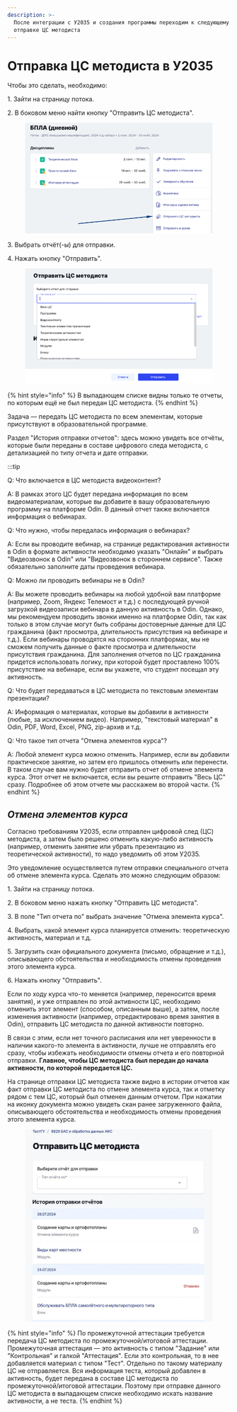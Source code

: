 ```yaml
---
description: >-
  После интеграции с У2035 и создания программы переходим к следующему этапу -
  отправке ЦС методиста
---
```


# Отправка ЦС методиста в У2035

Чтобы это сделать, необходимо:

1\. Зайти на страницу потока.

2\. В боковом меню найти кнопку "Отправить ЦС методиста".

<figure><img src="../.gitbook/assets/image (48).png" alt=""><figcaption></figcaption></figure>

3\. Выбрать отчёт(-ы) для отправки.

4\. Нажать кнопку "Отправить".

<figure><img src="../.gitbook/assets/image (49).png" alt=""><figcaption></figcaption></figure>

{% hint style="info" %}
В выпадающем списке видны только те отчеты, по которым ещё не был передан ЦС методиста.
{% endhint %}

Задача — передать ЦС методиста по всем элементам, которые присутствуют в образовательной программе.

Раздел "История отправки отчетов": здесь можно увидеть все отчёты, которые были переданы в составе цифрового следа методиста, с детализацией по типу отчета и дате отправки.

:::tip

Q: Что включается в ЦС методиста видеоконтент?

A: В рамках этого ЦС будет передана информация по всем видеоматериалам, которые вы добавите в вашу образовательную программу на платформе Odin. В данный отчет также включается информация о вебинарах.



Q: Что нужно, чтобы передалась информация о вебинарах?

A: Если вы проводите вебинар, на странице редактирования активности в Odin в формате активности необходимо указать "Онлайн" и выбрать "Видеозвонок в Odin" или "Видеозвонок в стороннем сервисе". Также обязательно заполните даты проведения вебинара.



Q: Можно ли проводить вебинары не в Odin?

A: Вы можете проводить вебинары на любой удобной вам платформе (например, Zoom, Яндекс Телемост и т.д.) с последующей ручной загрузкой видеозаписи вебинара в данную активность в Odin. Однако, мы рекомендуем проводить звонки именно на платформе Odin, так как только в этом случае могут быть собраны достоверные данные для ЦС гражданина (факт просмотра, длительность присутствия на вебинаре и т.д.). Если вебинары проводятся на сторонних платформах, мы не сможем получить данные о факте просмотра и длительности присутствия гражданина. Для заполнения отчетов по ЦС гражданина придется использовать логику, при которой будет проставлено 100% присутствие на вебинаре, если вы укажете, что студент посещал эту активность.



Q: Что будет передаваться в ЦС методиста по текстовым элементам презентации?

A: Информация о материалах, которые вы добавили в активности (любые, за исключением видео). Например, "текстовый материал" в Odin, PDF, Word, Excel, PNG, zip-архив и т.д.



Q: Что такое тип отчета "Отмена элементов курса"?

A: Любой элемент курса можно отменить. Например, если вы добавили практическое занятие, но затем его пришлось отменить или перенести. В таком случае вам нужно будет отправить отчет об отмене элемента курса. Этот отчет не включается, если вы решите отправить "Весь ЦС" сразу. Подробнее об этом отчете мы расскажем во второй части.
{% endhint %}

## _Отмена элементов курса_

Согласно требованиям У2035, если отправлен цифровой след (ЦС) методиста, а затем было решено отменить какую-либо активность (например, отменить занятие или убрать презентацию из теоретической активности), то надо уведомить об этом У2035.

Это уведомление осуществляется путем отправки специального отчета об отмене элемента курса. Сделать это можно следующим образом:

1\. Зайти на страницу потока.

2\. В боковом меню нажать кнопку "Отправить ЦС методиста".

3\. В поле "Тип отчета по" выбрать значение "Отмена элемента курса".

4\. Выбрать, какой элемент курса планируется отменить: теоретическую активность, материал и т.д.

5\. Загрузить скан официального документа (письмо, обращение и т.д.), описывающего обстоятельства и необходимость отмены проведения этого элемента курса.

6\. Нажать кнопку "Отправить".

Если по ходу курса что-то меняется (например, переносится время занятия), и уже отправлен по этой активности ЦС, необходимо отменить этот элемент (способом, описанным выше), а затем, после изменения активности (например, отредактировано время занятия в Odin), отправить ЦС методиста по данной активности повторно.

В связи с этим, если нет точного расписания или нет уверенности в наличии какого-то элемента в активности, лучше не отправлять его сразу, чтобы избежать необходимости отмены отчета и его повторной отправки. **Главное, чтобы ЦС методиста был передан до начала активности, по которой передается ЦС.**

На странице отправки ЦС методиста также видно в истории отчетов как факт отправки ЦС методиста по отмене элемента курса, так и отметку рядом с тем ЦС, который был отменен данным отчетом. При нажатии на иконку документа можно увидеть скан ранее загруженного файла, описывающего обстоятельства и необходимость отмены проведения этого элемента курса.

<figure><img src="../.gitbook/assets/image (50).png" alt=""><figcaption></figcaption></figure>

{% hint style="info" %}
По промежуточной аттестации требуется передача ЦС методиста по промежуточной/итоговой аттестации. Промежуточная аттестация — это активность с типом "Задание" или "Контрольная" и галкой "Аттестация". Если это контрольная, то в нее добавляется материал с типом "Тест". Отдельно по такому материалу ЦС не отправляется. Вся информация теста, который добавлен в активность, будет передана в составе ЦС методиста по промежуточной/итоговой аттестации. Поэтому при отправке данного ЦС методиста в выпадающем списке необходимо искать название активности, а не теста.
{% endhint %}
